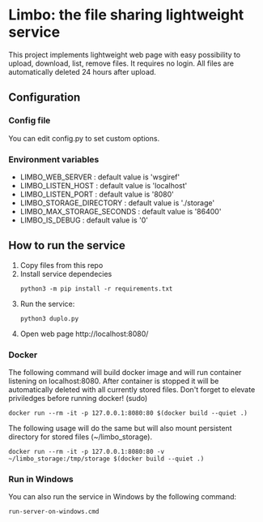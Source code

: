 # Limbo: the file sharing lightweight service

This project implements lightweight web page with easy possibility to upload, download, list, remove files.
It requires no login.
All files are automatically deleted 24 hours after upload.

## Configuration

### Config file

You can edit config.py to set custom options.

### Environment variables

* LIMBO_WEB_SERVER : default value is 'wsgiref'
* LIMBO_LISTEN_HOST : default value is 'localhost'
* LIMBO_LISTEN_PORT : default value is '8080'
* LIMBO_STORAGE_DIRECTORY : default value is './storage'
* LIMBO_MAX_STORAGE_SECONDS : default value is '86400'
* LIMBO_IS_DEBUG : default value is '0'

## How to run the service

1. Copy files from this repo
2. Install service dependecies
    ```
    python3 -m pip install -r requirements.txt
    ```
3. Run the service:
    ```
    python3 duplo.py
    ```
4. Open web page http://localhost:8080/

### Docker

The following command will build docker image and will run container listening on localhost:8080.
After container is stopped it will be automatically deleted with all currently stored files.
Don't forget to elevate priviledges before running docker! (sudo)

```
docker run --rm -it -p 127.0.0.1:8080:80 $(docker build --quiet .)
```

The following usage will do the same but will also mount persistent directory for stored files (~/limbo_storage).

```
docker run --rm -it -p 127.0.0.1:8080:80 -v ~/limbo_storage:/tmp/storage $(docker build --quiet .)
```

### Run in Windows

You can also run the service in Windows by the following command:
```
run-server-on-windows.cmd
```
